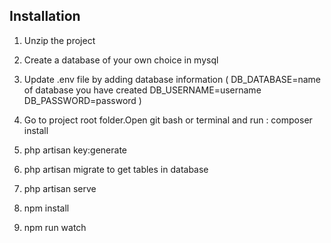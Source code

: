## Installation

1. Unzip the project  
2. Create a database of your own choice in mysql
3. Update .env file by adding database information ( 
DB_DATABASE=name of database you have created
DB_USERNAME=username
DB_PASSWORD=password )

4. Go to project root folder.Open git bash or terminal and run : composer install       
5. php artisan key:generate    
6. php artisan migrate to get tables in database 
7. php artisan serve
8. npm install
9. npm run watch 
